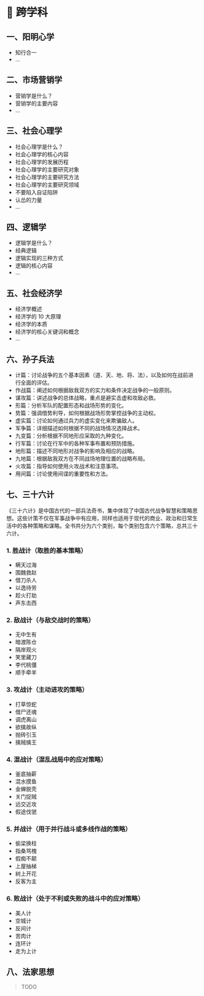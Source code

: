 # 💙 跨学科

## 一、阳明心学

- 知行合一
- ...

## 二、市场营销学

- 营销学是什么？
- 营销学的主要内容
- ...

## 三、社会心理学

- 社会心理学是什么？
- 社会心理学的核心内容
- 社会心理学的发展历程
- 社会心理学的主要研究对象
- 社会心理学的主要研究方法
- 社会心理学的主要研究领域
- 不要陷入自证陷阱
- 认怂的力量
- ...

## 四、逻辑学

- 逻辑学是什么？
- 经典逻辑
- 逻辑实现的三种方式
- 逻辑的核心内容
- ...

## 五、社会经济学

- 经济学概述
- 经济学的 10 大原理
- 经济学的本质
- 经济学的核心关键词和概念
- ...

## 六、孙子兵法

- 计篇：讨论战争的五个基本因素（道、天、地、将、法），以及如何在战前进行全面的评估。
- 作战篇：阐述如何根据敌我双方的实力和条件决定战争的一般原则。
- 谋攻篇：讲述战争的总体战略，重点是避实击虚和攻敌必救。
- 形篇：分析军队的配置形态和战场形势的变化。
- 势篇：强调借势利导，如何根据战场形势掌控战争的主动权。
- 虚实篇：讨论如何通过兵力的虚实变化来欺骗敌人。
- 军争篇：详细描述如何根据不同的战场情况选择战术。
- 九变篇：分析根据不同地形应采取的九种变化。
- 行军篇：讨论在行军中的各种军事布置和预防措施。
- 地形篇：描述不同地形对战争的影响及相应的战略。
- 九地篇：根据敌我双方在不同战场地理位置的战略布局。
- 火攻篇：指导如何使用火攻战术和注意事项。
- 用间篇：讨论使用间谍的重要性和方法。

## 七、三十六计

《三十六计》是中国古代的一部兵法奇书，集中体现了中国古代战争智慧和策略思想。这些计策不仅在军事战争中有应用，同样也适用于现代的商业、政治和日常生活中的各种策略和谋略。全书共分为六个类别，每个类别包含六个策略，总共三十六计。

### 1. **胜战计**（取胜的基本策略）

- 瞒天过海
- 围魏救赵
- 借刀杀人
- 以逸待劳
- 趁火打劫
- 声东击西

### 2. **敌战计**（与敌交战时的策略）

- 无中生有
- 暗渡陈仓
- 隔岸观火
- 笑里藏刀
- 李代桃僵
- 顺手牵羊

### 3. **攻战计**（主动进攻的策略）

- 打草惊蛇
- 借尸还魂
- 调虎离山
- 欲擒故纵
- 抛砖引玉
- 擒贼擒王

### 4. **混战计**（混乱战局中的应对策略）

- 釜底抽薪
- 混水摸鱼
- 金蝉脱壳
- 关门捉贼
- 远交近攻
- 假途伐虢

### 5. **并战计**（用于并行战斗或多线作战的策略）

- 偷梁换柱
- 指桑骂槐
- 假痴不颠
- 上屋抽梯
- 树上开花
- 反客为主

### 6. **败战计**（处于不利或失败的战斗中的应对策略）

- 美人计
- 空城计
- 反间计
- 苦肉计
- 连环计
- 走为上计

## 八、法家思想

> TODO
